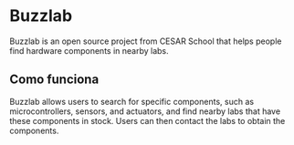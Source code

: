 # Buzzlab

Buzzlab is an open source project from CESAR School that helps people find hardware components in nearby labs.

## Como funciona

Buzzlab allows users to search for specific components, such as microcontrollers, sensors, and actuators, and find nearby labs that have these components in stock. Users can then contact the labs to obtain the components.
